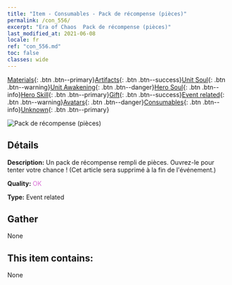 ```yaml
---
title: "Item - Consumables - Pack de récompense (pièces)"
permalink: /con_556/
excerpt: "Era of Chaos  Pack de récompense (pièces)"
last_modified_at: 2021-06-08
locale: fr
ref: "con_556.md"
toc: false
classes: wide
---
```

 [Materials](/ItemsFR/){: .btn .btn--primary}[Artifacts](/ItemsFR/Artifacts/){: .btn .btn--success}[Unit Soul](/ItemsFR/UnitSoul/){: .btn .btn--warning}[Unit Awakening](/ItemsFR/UnitAwakening/){: .btn .btn--danger}[Hero Soul](/ItemsFR/HeroSoul/){: .btn .btn--info}[Hero Skill](/ItemsFR/HeroSkill/){: .btn .btn--primary}[Gift](/ItemsFR/Gift/){: .btn .btn--success}[Event related](/ItemsFR/Events/){: .btn .btn--warning}[Avatars](/ItemsFR/Avatars/){: .btn .btn--danger}[Consumables](/ItemsFR/Consumables/){: .btn .btn--info}[Unknown](/ItemsFR/Unknown/){: .btn .btn--primary}

 ![Pack de récompense (pièces)](/images/t/i_10042_redpacket.png)

## Détails
 **Description:** Un pack de récompense rempli de pièces. Ouvrez-le pour tenter votre chance ! (Cet article sera supprimé à la fin de l'événement.)

 **Quality:** <span style="color: #DA70D6">OK</span>

 **Type:** Event related

## Gather

  None

## This item contains:

  None

